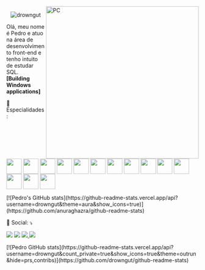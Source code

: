 <img src="https://raw.githubusercontent.com/MicaelliMedeiros/micaellimedeiros/master/image/computer-illustration.png" min-width="400px" max-width="400px" width="400px" align="right" alt="PC">
<p align="center"> <img src="https://komarev.com/ghpvc/?username=drowngut&label=Visitas%20no%20perfil&color=7f04d1&style=flat" alt="drowngut" />
<p align="left"> 
  Olá, meu nome é Pedro e atuo na área de desenvolvimento front-end e tenho intuito de estudar SQL.<br>
  <strong>[Building Windows applications]</strong>
</p>

<p align="">
  💼 Especialidades: 
<div style="display: inline-block; ">
  <a href="https://www.w3.org/html/"><img align="center" height="40" width="40" src="https://cdn.jsdelivr.net/gh/devicons/devicon/icons/html5/html5-original.svg"></a>
  <a href="https://www.w3.org/Style/CSS/"><img align="center" height="40" width="40" src="https://cdn.jsdelivr.net/gh/devicons/devicon/icons/css3/css3-original.svg"></a>
  <a href="https://www.javascript.com/"><img align="center" height="40" width="40" src="https://cdn.jsdelivr.net/gh/devicons/devicon/icons/javascript/javascript-original.svg"></a>
  <a href="https://git-scm.com/"><img align="center" height="40" width="40" src="https://cdn.jsdelivr.net/gh/devicons/devicon/icons/git/git-original.svg"></a>
  <a href="https://reactjs.org/"><img align="center" height="40" width="40" src="https://cdn.jsdelivr.net/gh/devicons/devicon/icons/react/react-original.svg"></a>
  <a href="https://nodejs.org/"><img align="center" height="40" width="40" src="https://cdn.jsdelivr.net/gh/devicons/devicon/icons/nodejs/nodejs-original.svg"></a>
  <a href="https://kotlinlang.org/"><img align="center" height="40" width="40" src="https://cdn.jsdelivr.net/gh/devicons/devicon/icons/kotlin/kotlin-original.svg"></a>
  <a href="https://www.mongodb.com/"><img align="center" height="40" width="40" src="https://cdn.jsdelivr.net/gh/devicons/devicon/icons/mongodb/mongodb-original.svg"></a> 
  <a href="https://code.visualstudio.com/"><img align="center" height="40" width="40" src="https://cdn.jsdelivr.net/gh/devicons/devicon/icons/vscode/vscode-original.svg"></a> 
  <a href="https://www.electronjs.org/"><img align="center" height="40" width="40" src="https://cdn.jsdelivr.net/gh/devicons/devicon/icons/electron/electron-original.svg"></a> 
  <a href="https://docs.microsoft.com/dotnet/csharp/"><img align="center" height="40" width="40" src="https://cdn.jsdelivr.net/gh/devicons/devicon/icons/csharp/csharp-original.svg"></a>
  <a href="https://firebase.google.com/"><img align="center" height="40" width="40" src="https://cdn.jsdelivr.net/gh/devicons/devicon/icons/firebase/firebase-plain.svg"></a>
  <a href="https://www.java.com"><img align="center" height="40" width="40" src="https://cdn.jsdelivr.net/gh/devicons/devicon/icons/java/java-original.svg"></a>
  <a href="https://www.postgresql.org/"><img align="center" height="40" width="40" src="https://cdn.jsdelivr.net/gh/devicons/devicon/icons/postgresql/postgresql-original.svg"></a>
</div>
</p>
[![Pedro's GitHub stats](https://github-readme-stats.vercel.app/api?username=drowngut&theme=aura&show_icons=true)](https://github.com/anuraghazra/github-readme-stats)
<p align="">
  💌 Social: ⤵️
</p>
<p align="left">
  <a href="https://api.whatsapp.com/send?phone=5579998910921" alt="WhatsApp">
      <img src="https://img.shields.io/badge/-WhatsApp-25d366?style=flat-square&labelColor=25d366&logo=whatsapp&logoColor=white"/></a>
  
  <a href="https://instagram.com/opfranca" alt="Instagram">
  <img src="https://img.shields.io/badge/-Instagram-DF0174?style=flat-square&labelColor=DF0174&logo=instagram&logoColor=white"/></a>
  <a href="https://www.linkedin.com/in/pedro-fran%C3%A7a-35696622a">
      <img src="https://img.shields.io/badge/LinkedIn-0077B5?style=flat-square&logo=linkedin&logoColor=white"/>
  </a>
  <a href="https://join.slack.com/t/lotuscorpgroup/shared_invite/zt-10wrumtnb-XQeghN2zYlyuHiB7~AUSAQ">
    <img src="https://img.shields.io/badge/Slack-4A154B?style=flat-square&logo=slack&logoColor=white"/>
  </a>
</p>  
[![Pedro GitHub stats](https://github-readme-stats.vercel.app/api?username=drowngut&count_private=true&show_icons=true&theme=outrun&hide=prs,contribs)](https://github.com/drowngut/github-readme-stats)
